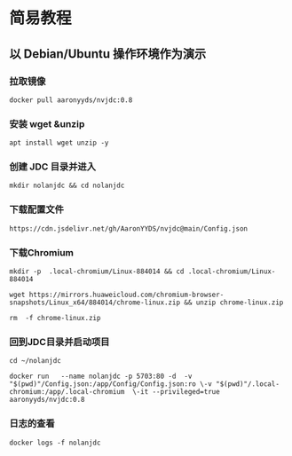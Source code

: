 # 简易教程

## 以 Debian/Ubuntu 操作环境作为演示

### 拉取镜像
```
docker pull aaronyyds/nvjdc:0.8
```

### 安装 wget &unzip

```
apt install wget unzip -y
```

### 创建 JDC 目录并进入
```
mkdir nolanjdc && cd nolanjdc
```

### 下载配置文件

```
https://cdn.jsdelivr.net/gh/AaronYYDS/nvjdc@main/Config.json
```

### 下载Chromium

```
mkdir -p  .local-chromium/Linux-884014 && cd .local-chromium/Linux-884014

wget https://mirrors.huaweicloud.com/chromium-browser-snapshots/Linux_x64/884014/chrome-linux.zip && unzip chrome-linux.zip

rm  -f chrome-linux.zip
```

### 回到JDC目录并启动项目

```
cd ~/nolanjdc

docker run   --name nolanjdc -p 5703:80 -d  -v  "$(pwd)"/Config.json:/app/Config/Config.json:ro \-v "$(pwd)"/.local-chromium:/app/.local-chromium  \-it --privileged=true  aaronyyds/nvjdc:0.8

```

### 日志的查看

```
docker logs -f nolanjdc 
```

